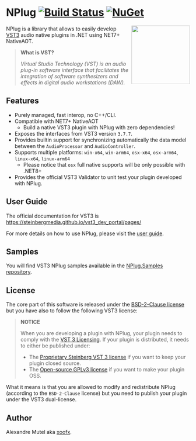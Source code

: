 # NPlug [![Build Status](https://github.com/xoofx/NPlug/workflows/ci/badge.svg?branch=main)](https://github.com/xoofx/NPlug/actions) [![NuGet](https://img.shields.io/nuget/v/NPlug.svg)](https://www.nuget.org/packages/NPlug/)

<img align="right" width="160px" height="160px" src="https://raw.githubusercontent.com/xoofx/NPlug/main/img/NPlug.png">

NPlug is a library that allows to easily develop [VST3](https://steinbergmedia.github.io/vst3_dev_portal/pages/) audio native plugins in .NET using NET7+ NativeAOT.

> **What is VST?**
>
> _Virtual Studio Technology (VST) is an audio plug-in software interface that facilitates the integration of software synthesizers and effects in digital audio workstations (DAW)._

## Features

- Purely managed, fast interop, no C++/CLI.
- Compatible with NET7+ NativeAOT
  - Build a native VST3 plugin with NPlug with zero dependencies!
- Exposes the interfaces from VST3 version `3.7.7`.
- Provides builtin support for synchronizing automatically the data model between the `AudioProcessor` and `AudioController`.
- Supports multiple platforms: `win-x64`, `win-arm64`, `osx-x64`, `osx-arm64`, `linux-x64`, `linux-arm64`
  - Please notice that `osx` full native supports will be only possible with .NET8+
- Provides the official VST3 Validator to unit test your plugin developed with NPlug.

## User Guide

The official documentation for VST3 is https://steinbergmedia.github.io/vst3_dev_portal/pages/

For more details on how to use NPlug, please visit the [user guide](https://github.com/xoofx/NPlug/blob/main/doc/readme.md).

## Samples

You will find VST3 NPlug samples available in the [NPlug.Samples repository](https://github.com/xoofx/NPlug.Samples).

## License

The core part of this software is released under the [BSD-2-Clause license](https://opensource.org/licenses/BSD-2-Clause) but you have also to follow the following VST3 license:

> **NOTICE**
> 
> When you are developing a plugin with NPlug, your plugin needs to comply with the [VST 3 Licensing](https://steinbergmedia.github.io/vst3_dev_portal/pages/VST+3+Licensing/Index.html). If your plugin is distributed, it needs to either be published under:
> - The [Proprietary Steinberg VST 3 license](https://steinbergmedia.github.io/vst3_dev_portal/pages/VST+3+Licensing/What+are+the+licensing+options.html#proprietary-steinberg-vst-3-license) if you want to keep your plugin closed source.
> - The [Open-source GPLv3 license](https://steinbergmedia.github.io/vst3_dev_portal/pages/VST+3+Licensing/What+are+the+licensing+options.html#open-source-gplv3-license) if you want to make your plugin OSS.

What it means is that you are allowed to modify and redistribute NPlug (according to the `BSD-2-Clause` license) but you need to publish your plugin under the VST3 dual-license.

## Author

Alexandre Mutel aka [xoofx](https://xoofx.com).
